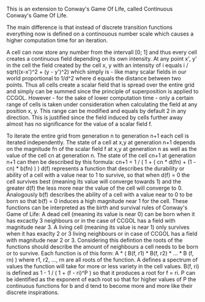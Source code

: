 This is an extension to Conway's Game Of Life, called Continuous Conway's Game Of Life.

The main difference is that instead of discrete transition functions everything now is defined on a
continouous number scale which causes a higher computation time for an iteration.

A cell can now store any number from the intervall [0; 1] and thus every cell creates a continuous field
depending on its own intensity. At any point x', y' in the cell the field created by the cell x, y
with an intensity of i equals i / sqrt((x-x')^2 + (y - y')^2) which simply is - like many scalar fields
in our world proportional to 1/d^2 where d equals the distance between two points. Thus all cells create
a scalar field that is spread over the entire grid and simply can be summed since the principle of
superposition is applied to CCGOL. However - for the sake of lower computation time - only a certain
range of cells is taken under consideration when calculating the field at any position x, y. This range
can be modified and equals by default 2 in any direction. This is justified since the field induced by
cells further away almost has no significance for the value of a scalar field f.

To iterate the entire grid from generation n to generation n+1 each cell is iterated independently. The
state of a cell at x,y at generation n+1 depends on the magnitude fn of the scalar field f at x,y at
generation n as well as the value of the cell cn at generation n. The state of the cell cn+1 at generation
n+1 can then be described by this formula: cn+1 = 1 / ( 1 + ( cn * d(fn) + (1 - cn) * b(fn) ) )
d(f) represents a function that describes the durability or ability of a cell with a value near to 1
to survive, so that when d(f) = 0 the cell survives best (meaning its value will converge towards 1) and the 
greater d(f) the less more near the value of the cell will converge to 0. Analogously b(f) describes the ability
of a cell with a value near to 0 to be born so that b(f) = 0 induces a high magnitude near 1 for the cell.
These functions can be interpreted as the birth and survival rules of Conway's Game of Life: A dead cell
(meaning its value is near 0) can be born when it has excactly 3 neighbours or in the case of CCGOL has a field
with magnitude near 3. A living cell (meaning its value is near 1) only survives when it has exaclty 2 or 3
living neighbours or in case of CCGOL has a field with magnitude near 2 or 3. Considering this defintion the
roots of the functions should describe the amount of neighbours a cell needs to be born or to survive.
Each function is of this form: A * ( B(f, r1) * B(f, r2) * ... * B (f, rn) ) where r1, r2, ..., rn
are all roots of the function. A defines a spectrum of values the function will take for more or less variety in
the cell values. B(f, ri) is defined as 1 - 1 / ( 1 + (f - ri)^P ) so that it produces a root for f = ri. P
can be identified as the exponent of each root so that for higher values of P the continuous functions for
b and d tend to become more and more like their discrete inspirations.
